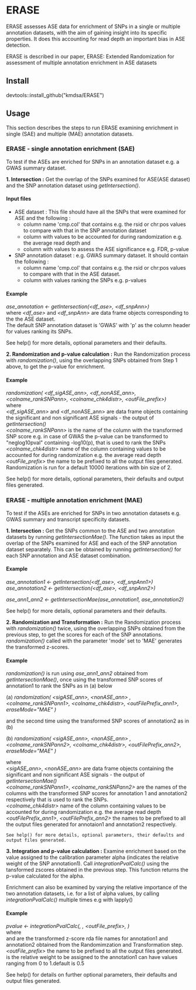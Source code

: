 # ERASE

ERASE assesses ASE data for enrichment of SNPs in a single or multiple annotation datasets,
with the aim of gaining insight into its specific properties. It does this accounting for 
read depth an important bias in ASE detection. 

ERASE is described in our paper, ERASE: Extended Randomization for assessment of 
multiple annotation enrichment in ASE datasets <link>


## Install
devtools::install_github("kmdsa/ERASE")

## Usage
This section describes the steps to run ERASE examining enrichment in single (SAE) 
and multiple (MAE) annotation datasets.


### ERASE - single annotation enrichment (SAE)
To test if the ASEs are enriched for SNPs in an annotation dataset e.g. a GWAS summary 
dataset.

**1. Intersection :** Get the overlap of the SNPs examined for ASE(ASE dataset) and the SNP annotation dataset using *getIntersection()*. 

   #### Input files  
   * ASE dataset : This file should have all the SNPs that were examined for ASE and the following :  
     - column name 'cmp.col' that contains e.g. the rsid or chr:pos values to compare with that in the SNP annotation dataset
     - column with values to be accounted for during randomization e.g. the average read depth and 
     - column with values to assess the ASE significance e.g. FDR, p-value
   * SNP annotation dataset : e.g. GWAS summary dataset. It should contain the following :
     - column name 'cmp.col' that contains e.g. the rsid or chr:pos values to compare with that in the ASE dataset.
     - column with values ranking the SNPs e.g. p-values

  
   #### Example
   *ase_annotation <- getIntersection(<df_ase>, <df_snpAnn>)*  
   where *<df_ase>* and *<df_snpAnn>* are data frame objects corresponding to the the ASE dataset.  
   The default SNP annotation dataset is 'GWAS' with 'p' as the column header for values ranking its SNPs.  
   
   See help() for more details, optional parameters and their defaults.  
        
**2. Randomization and p-value calculation :** Run the Randomization process with *randomization()*, 
using the overlapping SNPs obtained from Step 1 above, to get the p-value for enrichment. 
  
   #### Example
   *randomization( <df_sigASE_ann>, <df_nonASE_ann>, <colname_rankSNPann>, <colname_chk4distr>, <outFile_prefix>)*    
   where     
   *<df_sigASE_ann>* and <df_nonASE_ann> are data frame objects containing the significant and non significant ASE signals - the output of *getIntersection()*  
   *<colname_rankSNPann>* is the name of the column with the transformed SNP score e.g. in case of GWAS the p-value can be transformed to "neglog10pval" containing -log10(p), that is used to rank the SNPs  
   *<colname_chk4distr>* name of the column containing values to be accounted for during randomization e.g. the average read depth  
   *<outFile_prefix>* the name to be prefixed to all the output files generated.  
   Randomization is run for a default 10000 iterations with bin size of 2. 
  
   See help() for more details, optional parameters, their defaults and output files generated.  



### ERASE - multiple annotation enrichment (MAE)
To test if the ASEs are enriched for SNPs in two annotation datasets e.g. GWAS summary and transcript 
specificity datasets.

**1. Intersection :** Get the SNPs common to the ASE and two annotation datasets by running *getIntersectionMae()*.
The function takes as input the overlap of the SNPs examined for ASE and each of the SNP annotation dataset
separately. This can be obtained by running *getIntersection()* for each SNP annotation and ASE dataset combination.

   #### Example
   *ase_annotation1 <- getIntersection(<df_ase>, <df_snpAnn1>)*  
   *ase_annotation2 <- getIntersection(<df_ase>, <df_snpAnn2>)*  
  
   *ase_ann1_ann2 <- getIntersectionMae(ase_annotation1, ase_annotation2)*  
   
   See help() for more details, optional parameters and their defaults.
  
**2. Randomization and Transformation :** Run the Randomization process with *randomization()* twice, using 
the overlapping SNPs obtained from the previous step, to get the scores for each of the SNP annotations.
*randomization()* called with the parameter 'mode' set to 'MAE' generates the transformed z-scores.
  
   #### Example
   *randomization()* is run using *ase_ann1_ann2* obtained from *getIntersectionMae()*, once using the transformed SNP scores of annotation1 to rank the SNPs as in (a) below  
   
   (a)  *randomization( <sigASE_ann>, <nonASE_ann> , <colname_rankSNPann1>, <colname_chk4distr>, <outFilePrefix_ann1>, eraseMode="MAE" )*  
   
   and the second time using the transformed SNP scores of annotation2 as in (b)  
   
   (b)  *randomization( <sigASE_ann>, <nonASE_ann> , <colname_rankSNPann2>, <colname_chk4distr>, <outFilePrefix_ann2>, eraseMode="MAE" )*  
   
   where  
   *<sigASE_ann>*, *<nonASE_ann>* are data frame objects containing the significant and non significant ASE signals - the output of *getIntersectionMae()*  
   *<colname_rankSNPann1>*,  *<colname_rankSNPann2>*  are the names of the columns with the transformed SNP scores for annotation 1 and annotation2 respectively that is used to rank the SNPs.  
   *<colname_chk4distr>* name of the column containing values to be accounted for during randomization e.g. the average read depth  
   *<outFilePrefix_ann1>*, *<outFilePrefix_ann2>* the names to be prefixed to all the output files generated for annotaion1 and annotation2 respectively.  
  
    See help() for more details, optional parameters, their defaults and output files generated.

**3. Integration and p-value calculation :** Examine enrichment based on the value assigned to the 
calibration parameter alpha (indicates the relative weight of the SNP annotation1). Call *integrationPvalCalc()* using the tansformed zscores obtained in the previous step. This function returns 
the p-value calculated for the alpha. 

   Enrichment can also be examined by varying the relative importance of the two annotation datasets, 
i.e. for a list of alpha values, by calling *integrationPvalCalc()* multiple times e.g with lapply()

   #### Example
   *pvalue <- integrationPvalCalc(<rdaAnn1>, <rdaAnn2>, <outFile_prefix>, <alpha>)*  
   where  
   *<rdaAnn1>* and *<rdaAnn2>* are the transformed z-score rda file names for annotation1 and annotation2 obtained from the Randomimzation and Transformation step.
   *<outFile_prefix>* the name to be prefixed to all the output files generated.  
   *<alpha>* is the relative weight to be assigned to the annotation1 can have values ranging from 0 to 1.default is 0.5  
   
   See help() for details on further optional parameters, their defaults and output files generated.
